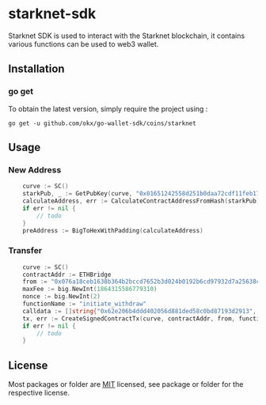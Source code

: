# starknet-sdk
Starknet SDK is used to interact with the Starknet blockchain, it contains various functions can be used to web3 wallet.

## Installation

### go get

To obtain the latest version, simply require the project using :

```shell
go get -u github.com/okx/go-wallet-sdk/coins/starknet
```

## Usage
### New Address
```go
	curve := SC()
	starkPub, _ := GetPubKey(curve, "0x01651242558d251b0daa72cdf11feb1713e47eb88fb55d0978a2625445a771ac")
	calculateAddress, err := CalculateContractAddressFromHash(starkPub)
	if err != nil {
		// todo
	}
	preAddress := BigToHexWithPadding(calculateAddress)
```

###  Transfer
```go
	curve := SC()
	contractAddr := ETHBridge
	from := "0x076a18ceb1638b364b2bccd7652b3d024b0192b6cd97932d7a25638cd0c38cc3"
	maxFee := big.NewInt(1864315586779310)
	nonce := big.NewInt(2)
	functionName := "initiate_withdraw"
	calldata := []string{"0x62e206b4ddd402056d881ded58c0bd87193d2913", "0x38d7ea4c68000"}
	tx, err := CreateSignedContractTx(curve, contractAddr, from, functionName, calldata, nonce, maxFee, MAINNET_ID, "0x01651242558d251b0daa72cdf11feb1713e47eb88fb55d0978a2625445a771ac")
	if err != nil {
		// todo
	}
```

## License
Most packages or folder are [MIT](<https://github.com/okx/go-wallet-sdk/blob/main/coins/starknet/LICENSE>) licensed, see package or folder for the respective license.
